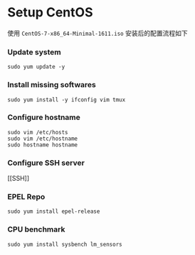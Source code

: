 # Setup CentOS


使用 `CentOS-7-x86_64-Minimal-1611.iso` 安装后的配置流程如下

### Update system

    sudo yum update -y

### Install missing softwares

    sudo yum install -y ifconfig vim tmux

### Configure hostname

    sudo vim /etc/hosts
    sudo vim /etc/hostname
    sudo hostname hostname

### Configure SSH server

[[SSH]]

### EPEL Repo

    sudo yum install epel-release

### CPU benchmark

    sudo yum install sysbench lm_sensors
